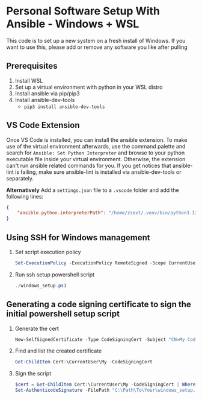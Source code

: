# Personal Software Setup With Ansible - Windows + WSL

This code is to set up a new system on a fresh install of Windows. If you want to use this, please add or remove any software you like after pulling

## Prerequisites

1. Install WSL
2. Set up a virtual environment with python in your WSL distro
3. Install ansible via pip/pip3
4. Install ansible-dev-tools
   - `pip3 install ansible-dev-tools`

## VS Code Extension

Once VS Code is installed, you can install the ansible extension. To make use of the virtual environment afterwards, use the command palette and search for `Ansible: Set Python Interpreter` and browse to your python executable file inside your virtual environment. Otherwise, the extension can't run ansible related commands for you. If you get notices that ansible-lint is failing, make sure ansible-lint is installed via ansible-dev-tools or separately.

**Alternatively** Add a `settings.json` file to a `.vscode` folder and add the following lines:

```json
{
    "ansible.python.interpreterPath": "/home/zsext/.venv/bin/python3.12"
}
```

## Using SSH for Windows management

1. Set script execution policy

    ```powershell
    Set-ExecutionPolicy -ExecutionPolicy RemoteSigned -Scope CurrentUser
    ```

1. Run ssh setup powershell script

    ```powershell
    ./windows_setup.ps1
    ```

## Generating a code signing certificate to sign the initial powershell setup script

1. Generate the cert

    ```powershell
    New-SelfSignedCertificate -Type CodeSigningCert -Subject "CN=My Code Signing Cert" -CertStoreLocation "Cert:\CurrentUser\My"
    ```

2. Find and list the created certificate

    ```powershell
    Get-ChildItem Cert:\CurrentUser\My -CodeSigningCert
    ```

3. Sign the script

    ```powershell
    $cert = Get-ChildItem Cert:\CurrentUser\My -CodeSigningCert | Where-Object { $_.Subject -eq "CN=My Code Signing Cert" }
    Set-AuthenticodeSignature -FilePath "C:\Path\To\Your\windows_setup.ps1" -Certificate $cert
    ```
